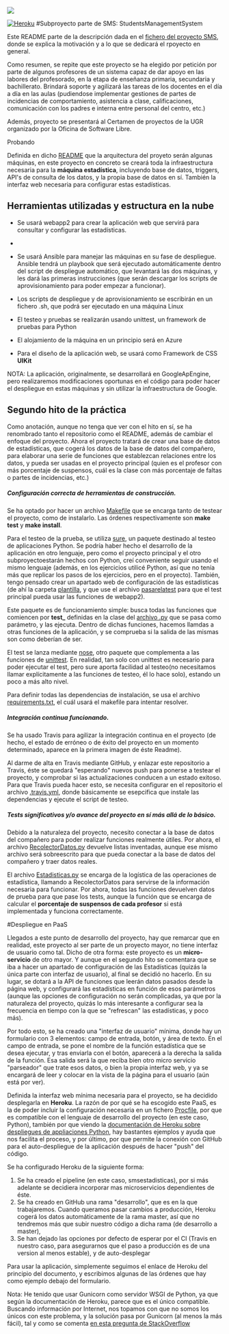 [![](https://travis-ci.org/JA-Gonz/SMS_Estadisticas.svg?branch=master)](https://travis-ci.org/JA-Gonz/SMS_Estadisticas)

[![Heroku](https://www.herokucdn.com/deploy/button.png)](smsestadisticas.herokuapp.com)
#Subproyecto parte de SMS: StudentsManagementSystem

Este README parte de la descripción dada en el [fichero del proyecto SMS](https://github.com/ButterFlyDevs/StudentsManagementSystem/blob/master/README.md), donde se explica la motivación y a lo que se dedicará el rpoyecto en general. 

Como resumen, se repite que este proyecto se ha elegido por petición por parte de algunos profesores de un sistema capaz de dar apoyo en las labores del profesorado, en la etapa de enseñanza primaria, secundaria y bachillerato. Brindará soporte y agilizará las tareas de los docentes en el día a día en las aulas (pudiendose implementar gestiones de partes de incidencias de comportamiento, asistencia a clase, calificaciones, comunicación con los padres e interna entre personal del centro, etc.)

Además, proyecto se presentará al Certamen de proyectos de la UGR organizado por la Oficina de Software Libre.

Probando

Definida en dicho [README](https://github.com/ButterFlyDevs/StudentsManagementSystem/blob/master/README.md) que la arquitectura del proyeto serán algunas máquinas, en este proyecto en concreto se creará toda la infraestructura necesaria para la **máquina estadística**, incluyendo base de datos, triggers, API's de consulta de los datos, y la propia base de datos en sí. También la interfaz web necesaria para configurar estas estadísticas.

## Herramientas utilizadas y estructura en la nube


- Se usará webapp2 para crear la aplicación web que servirá para consultar y configurar las estadísticas. 
- 
- Se usará Ansible para manejar las máquinas en su fase de despliegue. Ansible tendrá un playbook que será ejecutado automáticamente dentro del script de despliegue automático, que levantará las dos máquinas, y les dará las primeras instrucciones (que serán descargar los scripts de aprovisionamiento para poder empezar a funcionar).

- Los scripts de despliegue y de aprovisionamiento se escribirán en un fichero .sh, que podrá ser ejecutado en una máquina Linux

- El testeo y pruebas se realizarán usando unittest, un framework de pruebas para Python

- El alojamiento de la máquina en un principio será en Azure

- 	Para el diseño de la aplicación web, se usará como Framework de CSS **UIKit**

NOTA: La aplicación, originalmente, se desarrollará en GoogleApEngine, pero realizaremos modificaciones oportunas en el código para poder hacer el despliegue en estas máquinas y sin utilizar la infraestructura de Google.


## Segundo hito de la práctica

Como anotación, aunque no tenga que ver con el hito en sí, se ha renombrado tanto el repositorio como el README, además de cambiar el enfoque del proyecto. Ahora el proyecto tratará de crear una base de datos de estadísticas, que cogerá los datos de la base de datos del compañero, para elaborar una serie de funciones que establezcan relaciones entre los datos, y pueda ser usadas en el proyecto principal (quien es el profesor con más porcentaje de suspensos, cuál es la clase con más porcentaje de faltas o partes de incidencias, etc.)

##### Configuración correcta de herramientas de construcción.

Se ha optado por hacer un archivo [Makefile](https://github.com/JA-Gonz/SMS_Estadisticas/blob/master/Makefile) que se encarga tanto de testear el proyecto, como de instalarlo. Las órdenes respectivamente son **make test** y **make install**.

Para el testeo de la prueba, se utiliza [sure](https://pypi.python.org/pypi/sure), un paquete destinado al testeo de aplicaciones Python. Se podría haber hecho el desarrollo de la aplicación en otro lenguaje, pero como el proyecto principal y el otro subproyectoestarán hechos con Python, creí conveniente seguir usando el mismo lenguaje (además, en los ejercicios utilicé Python, así que no tenía más que replicar los pasos de los ejercicios, pero en el proyecto). También, tengo pensado crear un apartado web de configuración de las estadísticas (de ahí la carpeta [plantilla](https://github.com/JA-Gonz/SMS_Estadisticas/tree/master/SMS_Estadisticas/plantilla), y que use el archivo [pasarelatest](https://github.com/JA-Gonz/SMS_Estadisticas/blob/master/SMS_Estadisticas/pasarelatest.py) para que el test principal pueda usar las funciones de webapp2).

Este paquete es de funcionamiento simple: busca todas las funciones que comiencen por **test_** definidas en la clase del [archivo .py](https://github.com/JA-Gonz/SMS_Estadisticas/blob/master/SMS_Estadisticas/test_mediante_sure.py) que se pasa como parámetro, y las ejecuta. Dentro de dichas funciones, hacemos llamdas a otras funciones de la aplicación, y se comprueba si la salida de las mismas son como deberían de ser.

El test se lanza mediante [nose](https://nose.readthedocs.org/en/latest/), otro paquete que complementa a las funciones de [unittest](https://docs.python.org/2/library/unittest.html). En realidad, tan solo con unittest es necesario para poder ejecutar el test, pero sure aporta facilidad al testeo(no necesitamos llamar explícitamente a las funciones de testeo, él lo hace solo), estando un poco a más alto nivel.

Para definir todas las dependencias de instalación, se usa el archivo [requirements.txt](https://github.com/JA-Gonz/SMS_Estadisticas/blob/master/requirements.txt), el cuál usará el makefile para intentar resolver.

##### Integración continua funcionando.

Se ha usado Travis para agilizar la integración continua en el proyecto (de hecho, el estado de erróneo o de éxito del proyecto en un momento determinado, aparece en la primera imagen de éste Readme).

Al darme de alta en Travis mediante GitHub, y enlazar este repositorio a Travis, éste se quedará "esperando" nuevos push para ponerse a testear el proyecto, y comprobar si las actualizaciones conducen a un estado exitoso. Para que Travis pueda hacer esto, se necesita configurar en el repositorio el archivo [.travis.yml](https://github.com/JA-Gonz/SMS_Estadisticas/blob/master/.travis.yml), donde básicamente se esepcifica que instale las dependencias y ejecute el script de testeo.

##### Tests significativos y/o avance del proyecto en sí más allá de lo básico.

Debido a la naturaleza del proyecto, necesito conectar a la base de datos del compañero para poder realizar funciones realmente útiles. Por ahora, el archivo [RecolectorDatos.py](https://github.com/JA-Gonz/SMS_Estadisticas/blob/master/SMS_Estadisticas/RecolectorDatos.py) devuelve listas inventadas, aunque ese mismo archivo será sobreescrito para que pueda conectar a la base de datos del compañero y traer datos reales.

El archivo [Estadisticas.py](https://github.com/JA-Gonz/SMS_Estadisticas/blob/master/SMS_Estadisticas/Estadisticas.py) se encarga de la logística de las operaciones de estadística, llamando a RecolectorDatos para servirse de la información necesaria para funcionar. Por ahora, todas las funciones devuelven datos de prueba para que pase los tests, aunque la función que se encarga de calcular el **porcentaje de suspensos de cada profesor** si está implementada y funciona correctamente.

#Despliegue en PaaS

Llegados a este punto de desarrollo del proyecto, hay que remarcar que en realidad, este proyecto al ser parte de un proyecto mayor, no tiene interfaz de usuario como tal. Dicho de otra forma: este proyecto es un **micro-servicio** de otro mayor. Y aunque en el segundo hito se comentara que se iba a hacer un apartado de configuración de las Estadísticas (quizás la única parte con interfaz de usuario), al final se decidió no hacerlo. En su lugar, se dotará a la API de funciones que leerán datos pasados desde la página web, y configurará las estadísticas en función de esos parámetros (aunque las opciones de configuración no serán complicadas, ya que por la naturaleza del proyecto, quizás lo más interesante a configurar sea la frecuencia en tiempo con la que se "refrescan" las estadísticas, y poco más).

Por todo esto, se ha creado una "interfaz de usuario" mínima, donde hay un formulario con 3 elementos: campo de entrada, botón, y área de texto. En el campo de entrada, se pone el nombre de la función estadística que se desea ejecutar, y tras enviarla con el botón, aparecerá a la derecha la salida de la función. Esa salida será la que reciba bien otro micro servicio "parseador" que trate esos datos, o bien la propia interfaz web, y ya se encargará de leer y colocar en la vista de la página para el usuario (aún está por ver).

Definida la interfaz web mínima necesaria para el proyecto, se ha decidido desplegarla en **Heroku**. La razón de por qué se ha escogido este PaaS, es la de poder incluir la configuración necesaria en un fichero [Procfile](https://github.com/JA-Gonz/SMS_Estadisticas/blob/master/Procfile), por que es compatible con el lenguaje de desarrollo del proyecto (en este caso, Python), también por que viendo la [documentación de Heroku sobre despliegues de appliaciones Python](https://devcenter.heroku.com/articles/getting-started-with-python-o), hay bastantes ejemplos y ayuda que nos facilita el proceso, y por último, por que permite la conexión con GitHub para el auto-despliegue de la aplicación después de hacer "push" del código.

Se ha configurado Heroku de la siguiente forma:

1. Se ha creado el pipeline (en este caso, smsestadisticas), por si más adelante se decidiera incorporar mas microservicios dependientes de éste.
2. Se ha creado en GitHub una rama "desarrollo", que es en la que trabajaremos. Cuando queramos pasar cambios a producción, Heroku cogerá los datos automáticamente de la rama master, así que no tendremos más que subir nuestro código a dicha rama (de desarrollo a master),
3. Se han dejado las opciones por defecto de esperar por el CI (Travis en nuestro caso, para asegurarnos que el paso a producción es de una version al menos estable), y de auto-desplegar

Para usar la aplicación, simplemente seguimos el enlace de Heroku del principio del documento, y escribimos algunas de las órdenes que hay como ejemplo debajo del formulario.

Nota: He tenido que usar Gunicorn como servidor WSGI de Python, ya que según la documentación de Heroku, parece que es el único compatible. Buscando información por Internet, nos topamos con que no somos los únicos con este problema, y la solución pasa por Gunicorn (al menos la más fácil), tal y como se comenta [en esta pregunta de StackOverflow](http://stackoverflow.com/questions/17840120/how-to-run-webapp2appengine-in-heroku)
